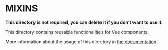 # MIXINS

**This directory is not required, you can delete it if you don't want to use it.**

This directory contains reusable functionalities for Vue components.

More information about the usage of this directory in [the documentation](https://vuejs.org/v2/guide/mixins.html).
